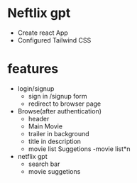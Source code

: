 # Neftlix gpt
 
- Create react App
- Configured Tailwind CSS

# features 
- login/signup
  - sign in /signup form
  - redirect to browser page
- Browse(after authentication)
  - header
  - Main Movie
   - trailer in background
   - title in description
   - movie list Suggetions
        -movie list*n
- netflix gpt
   - search bar
   - movie suggetions 